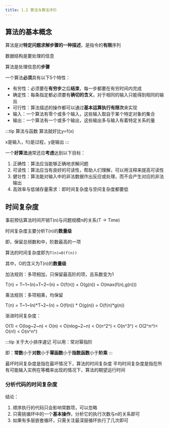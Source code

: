 ```yaml
---
title: 1.2 算法与算法评价
---
```


## 算法的基本概念

算法是对**特定问题求解步骤的一种描述**，是指令的**有限**序列

数据结构是要处理的信息

算法是处理信息的**步骤**

一个算法**必须**具有以下5个特性：
+ 有穷性：必须要在**有穷步**之后**结束**，每一步都要在有穷时间内完成
+ 确定性：每条指定都必须要有**确切的含义**，对于相同的输入只能得到相同的输出
+ 可行性：算法描述的操作都可以通过**基本运算执行有限次**来实现
+ 输入：一个算法有零个或多个输入，这些输入取自于某个特定对象的集合
+ 输出：一个算法有一个或多个输出，这些输出多与输入有着特定关系的量

:::tip 算法与函数
算法就好比y=f(x)

x是输入，f()是过程，y是输出
:::

一个**好算法**通常还应**考虑**达到以下目标：

1. 正确性：算法应当能够正确地求解问题
2. 可读性：算法应当有良好的可读性，帮助人们理解，可以用注释来提高可读性
3. 健壮性：算法能对输入中的非法数据作出反应或处理，而不会产生对应的非法输出
4. 高效率与低储存量需求：即时间复杂度与空间复杂度都要低

## 时间复杂度

事前预估算法时间开销T(n)与问题规模n的关系(T -> Time)

时间复杂度主要分析T(n)的**数量级**

即，保留总频数和中，阶数最高的一项

算法的时间复杂度即为`T(n)=O(f(n))`

其中，O的含义为T(n)的**数量级**

加法规则：多项相加，只保留最高阶的项，且系数变为1

T(n) = T~1~(n)+T~2~(n) = O(f(n)) + O(g(n)) = O(max(f(n),g(n)))

乘法规则：多项相乘，均保留

T(n) = T~1~(n)\*T~2~(n) = O(f(n)) \* O(g(n)) = O(f(n)\*g(n))

渐进时间复杂度：

O(1) < O(log~2~n) < O(n) < O(nlog~2~n) < O(n^2^) < O(n^3^) < O(2^n^)< O(n!) < O(n^n^)
 

:::tip 关于大小排序速记
可以用：常对幂指阶

即：**常数**小于**对数**小于**幂函数**小于**指数函数**小于**阶乘**
:::

最坏时间复杂度是指在最坏情况下，算法的时间复杂度
平均时间复杂度是指在所有可能输入实例在等概率出现的情况下，算法的期望运行时间

### 分析代码的时间复杂度

结论：

1. 顺序执行的代码只会影响常数项，可以忽略
2. 只需挑循环中的一个**基本操作**，分析它的执行次数与n的关系即可
3. 如果有多层嵌套循环，只需关注最深层循环执行了几次即可
